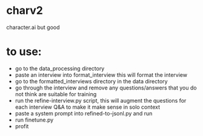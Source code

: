 # charv2
character.ai but good

# to use:
- go to the data_processing directory
- paste an interview into format_interview this will format the interview
- go to the formatted_interviews directory in the data directory
- go through the interview and remove any questions/answers that you do not think are suitable for training
- run the refine-interview.py script, this will augment the questions for each interview Q&A to make it make sense in solo context
- paste a system prompt into refined-to-jsonl.py and run
- run finetune.py
- profit
